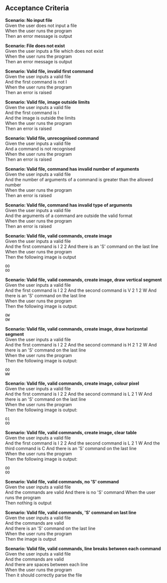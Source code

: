 ## Acceptance Criteria

**Scenario: No input file**   
Given the user does not input a file        
When the user runs the program          
Then an error message is output     

**Scenario: File does not exist**   
Given the user inputs a file which does not exist   
When the user runs the program   
Then an error message is output

**Scenario: Valid file, invalid first command**   
Given the user inputs a valid file   
And the first command is not I   
When the user runs the program   
Then an error is raised

**Scenario: Valid file, image outside limits**   
Given the user inputs a valid file   
And the first command is I   
And the image is outside the limits    
When the user runs the program   
Then an error is raised

**Scenario: Valid file, unrecognised command**   
Given the user inputs a valid file   
And a command is not recognised   
When the user runs the program   
Then an error is raised

**Scenario: Valid file, command has invalid number of arguments**   
Given the user inputs a valid file   
And the number of arguments of a command is greater than the allowed number   
When the user runs the program   
Then an error is raised

**Scenario: Valid file, command has invalid type of arguments**   
Given the user inputs a valid file      
And the arguments of a command are outside the valid format   
When the user runs the program      
Then an error is raised

**Scenario: Valid file, valid commands, create image**   
Given the user inputs a valid file      
And the first command is I 2 2
And there is an 'S' command on the last line        
When the user runs the program      
Then the following image is output
```
OO
OO
```

**Scenario: Valid file, valid commands, create image, draw vertical segment**   
Given the user inputs a valid file      
And the first command is I 2 2
And the second command is V 2 1 2 W
And there is an 'S' command on the last line        
When the user runs the program      
Then the following image is output:
```
OW
OW
```

**Scenario: Valid file, valid commands, create image, draw horizontal segment**   
Given the user inputs a valid file      
And the first command is I 2 2
And the second command is H 2 1 2 W
And there is an 'S' command on the last line        
When the user runs the program      
Then the following image is output:
```
OO
WW
```

**Scenario: Valid file, valid commands, create image, colour pixel**   
Given the user inputs a valid file      
And the first command is I 2 2
And the second command is L 2 1 W
And there is an 'S' command on the last line        
When the user runs the program      
Then the following image is output:
```
O1
OO
```

**Scenario: Valid file, valid commands, create image, clear table**   
Given the user inputs a valid file      
And the first command is I 2 2
And the second command is L 2 1 W
And the third command is C
And there is an 'S' command on the last line        
When the user runs the program      
Then the following image is output:
```
OO
OO
```

**Scenario: Valid file, valid commands, no 'S' command**   
Given the user inputs a valid file   
And the commands are valid
And there is no 'S' command
When the user runs the program   
Then nothing is output

**Scenario: Valid file, valid commands, 'S' command on last line**   
Given the user inputs a valid file   
And the commands are valid   
And there is an 'S' command on the last line   
When the user runs the program   
Then the image is output

**Scenario: Valid file, valid commands, line breaks between each command**   
Given the user inputs a valid file   
And the commands are valid   
And there are spaces between each line   
When the user runs the program   
Then it should correctly parse the file
